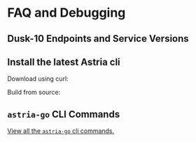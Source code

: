 # FAQ and Debugging

## Dusk-10 Endpoints and Service Versions

<!--@include: ../components/_remote-dusk-endpoints.md-->

<!--@include: ../components/_dusk-service-versions.md-->

## Install the latest Astria cli

Download using curl:

<!--@include: ../components/_astria-go-cli-install.md-->

Build from source:

<!--@include: ../components/_astria-go-cli-build-from-source.md-->

## `astria-go` CLI Commands

[View all the `astria-go` cli commands.](../developer/references/astria-go/cli-commands.md)
